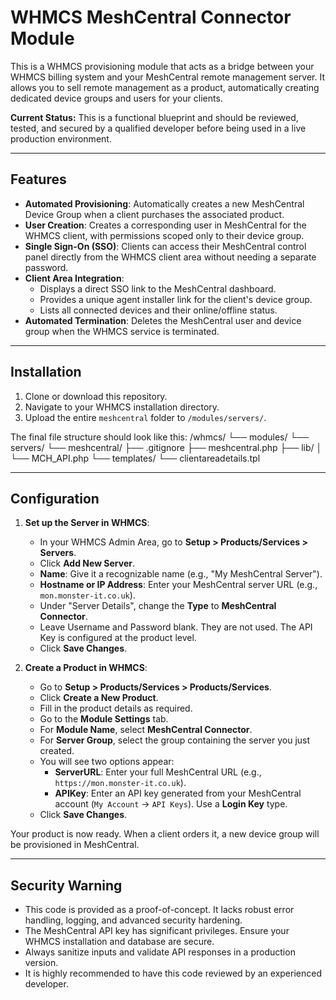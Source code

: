 # WHMCS MeshCentral Connector Module

This is a WHMCS provisioning module that acts as a bridge between your WHMCS billing system and your MeshCentral remote management server. It allows you to sell remote management as a product, automatically creating dedicated device groups and users for your clients.

**Current Status:** This is a functional blueprint and should be reviewed, tested, and secured by a qualified developer before being used in a live production environment.

---

## Features

-   **Automated Provisioning**: Automatically creates a new MeshCentral Device Group when a client purchases the associated product.
-   **User Creation**: Creates a corresponding user in MeshCentral for the WHMCS client, with permissions scoped only to their device group.
-   **Single Sign-On (SSO)**: Clients can access their MeshCentral control panel directly from the WHMCS client area without needing a separate password.
-   **Client Area Integration**:
    -   Displays a direct SSO link to the MeshCentral dashboard.
    -   Provides a unique agent installer link for the client's device group.
    -   Lists all connected devices and their online/offline status.
-   **Automated Termination**: Deletes the MeshCentral user and device group when the WHMCS service is terminated.

---

## Installation

1.  Clone or download this repository.
2.  Navigate to your WHMCS installation directory.
3.  Upload the entire `meshcentral` folder to `/modules/servers/`.

The final file structure should look like this:
/whmcs/
└── modules/
└── servers/
└── meshcentral/
├── .gitignore
├── meshcentral.php
├── lib/
│   └── MCH_API.php
└── templates/
└── clientareadetails.tpl

---

## Configuration

1.  **Set up the Server in WHMCS**:
    -   In your WHMCS Admin Area, go to **Setup > Products/Services > Servers**.
    -   Click **Add New Server**.
    -   **Name**: Give it a recognizable name (e.g., "My MeshCentral Server").
    -   **Hostname or IP Address**: Enter your MeshCentral server URL (e.g., `mon.monster-it.co.uk`).
    -   Under "Server Details", change the **Type** to **MeshCentral Connector**.
    -   Leave Username and Password blank. They are not used. The API Key is configured at the product level.
    -   Click **Save Changes**.

2.  **Create a Product in WHMCS**:
    -   Go to **Setup > Products/Services > Products/Services**.
    -   Click **Create a New Product**.
    -   Fill in the product details as required.
    -   Go to the **Module Settings** tab.
    -   For **Module Name**, select **MeshCentral Connector**.
    -   For **Server Group**, select the group containing the server you just created.
    -   You will see two options appear:
        -   **ServerURL**: Enter your full MeshCentral URL (e.g., `https://mon.monster-it.co.uk`).
        -   **APIKey**: Enter an API key generated from your MeshCentral account (`My Account` -> `API Keys`). Use a **Login Key** type.
    -   Click **Save Changes**.

Your product is now ready. When a client orders it, a new device group will be provisioned in MeshCentral.

---

## Security Warning

-   This code is provided as a proof-of-concept. It lacks robust error handling, logging, and advanced security hardening.
-   The MeshCentral API key has significant privileges. Ensure your WHMCS installation and database are secure.
-   Always sanitize inputs and validate API responses in a production version.
-   It is highly recommended to have this code reviewed by an experienced developer.
